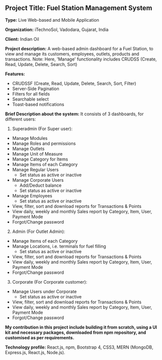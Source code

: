 ## Project Title: Fuel Station Management System

**Type:** Live Web-based and Mobile Application

**Organization:** iTechnoSol, Vadodara, Gujarat, India

**Client:** Indian Oil

**Project description:** A web-based admin dashboard for a Fuel Station, to view and manage its customers, employees, outlets, products and transactions.  Note: Here, 'Manage' functionality includes CRUDSS (Create, Read, Update, Delete, Search, Sort)

**Features:**

* CRUDSSF (Create, Read, Update, Delete, Search, Sort, Filter)
* Server-Side Pagination
* Filters for all fields
* Searchable select
* Toast-based notifications

**Brief Description about the system:** It consists of 3 dashboards, for different users:

1. Superadmin (For Super user):  

 * Manage Modules
 * Manage Roles and permissions
 * Manage Outlets
 * Manage Unit of Measure
 * Manage Category for Items
 * Manage Items of each Category
 * Manage Regular Users
	* Set status as active or inactive
 * Manage Corporate Users
	* Add/Deduct balance
	* Set status as active or inactive
 * Manage Employees
	* Set status as active or inactive
 * View, filter, sort and download reports for Transactions & Points
 * View daily, weekly and monthly Sales report by Category, Item, User, Payment Mode
 * Forgot/Change password

2. Admin (For Outlet Admin):

 * Manage Items of each Category
 * Manage Locations, i.e. terminals for fuel filling
	* Set status as active or inactive
 * View, filter, sort and download reports for Transactions & Points
 * View daily, weekly and monthly Sales report by Category, Item, User, Payment Mode
 * Forgot/Change password

3. Corporate (For Corporate customer):

 * Manage Users under Corporate
	* Set status as active or inactive
 * View, filter, sort and download reports for Transactions & Points
 * View daily, weekly and monthly Sales report by Category, Item, User, Payment Mode
 * Forgot/Change password

**My contribution in this project include building it from scratch, using a UI kit and necessary packages, downloaded from npm repository, and customised as per requirements.**

**Technology profile:** React.js, npm, Bootstrap 4, CSS3, MERN (MongoDB, Express.js, React.js, Node.js).
